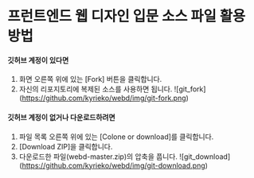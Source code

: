 # 프런트엔드 웹 디자인 입문 소스 파일 활용 방법


#### 깃허브 계정이 있다면
1. 화면 오른쪽 위에 있는 [Fork] 버튼을 클릭합니다.
2. 자신의 리포지토리에 복제된 소스를 사용하면 됩니다.
![git_fork] (https://github.com/kyrieko/webd/img/git-fork.png)


#### 깃허브 계정이 없거나 다운로드하려면
1. 파일 목록 오른쪽 위에 있는 [Colone or download]를 클릭합니다.
2. [Download ZIP]을 클릭합니다.
3. 다운로드한 파일(webd-master.zip)의 압축을 풉니다.
![git_download] (https://github.com/kyrieko/webd/img/git-download.png)
